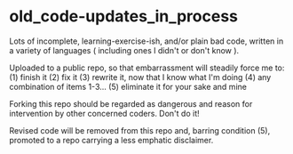 old_code-updates_in_process
===========================

Lots of incomplete, learning-exercise-ish, and/or plain bad code, written in a variety of languages ( including ones I didn't or don't know ).

Uploaded to a public repo, so that embarrassment will steadily force me to:
    (1) finish it
    (2) fix it
    (3) rewrite it, now that I know what I'm doing
    (4) any combination of items 1-3...
    (5) eliminate it for your sake and mine
	
Forking this repo should be regarded as dangerous and reason for intervention by other concerned coders. Don't do it!

Revised code will be removed from this repo and, barring condition (5), promoted to a repo carrying a less emphatic disclaimer.
